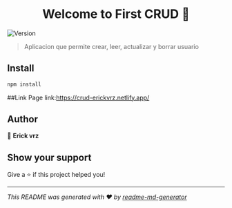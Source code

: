 <h1 align="center">Welcome to First CRUD 👋</h1>
<p>
  <img alt="Version" src="https://img.shields.io/badge/version-0.0.0-blue.svg?cacheSeconds=2592000" />
</p>

> Aplicacion que permite crear, leer, actualizar y borrar usuario

## Install

```sh
npm install
```

##Link Page
link:https://crud-erickvrz.netlify.app/

## Author

👤 **Erick vrz**


## Show your support

Give a ⭐️ if this project helped you!

***
_This README was generated with ❤️ by [readme-md-generator](https://github.com/kefranabg/readme-md-generator)_
